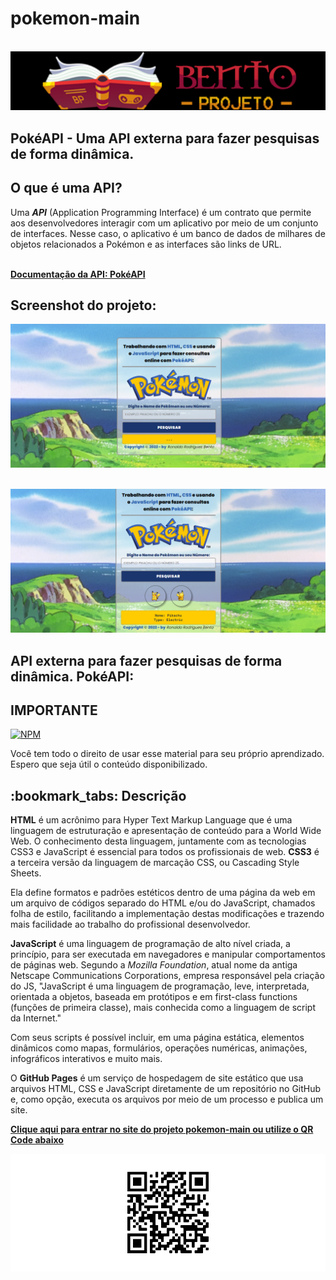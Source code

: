 # pokemon-main

<br><img src="logo-bento-projeto.png" alt="logo bento-projeto no formato png"><br>


## PokéAPI - Uma API externa para fazer pesquisas de forma dinâmica. 

## O que é uma API?

Uma _**API**_ (Application Programming Interface) é um contrato que permite aos desenvolvedores interagir com um aplicativo por meio de um conjunto de interfaces. Nesse caso, o aplicativo é um banco de dados de milhares de objetos relacionados a Pokémon e as interfaces são links de URL.

<br><a href="https://pokeapi.co/" target="_blank" rel="external" title="pokeapi"><strong>Documentação da API: PokéAPI</strong></a><br>

## Screenshot do projeto:

<img src="login.png" alt="tela no formato png"><br>

<br><img src="login2.png" alt="tela no formato png"><br>


## API externa para fazer pesquisas de forma dinâmica. PokéAPI:


 ## IMPORTANTE ##
 
  [![NPM](https://img.shields.io/npm/l/react)](https://github.com/RonaldoBento/pokemon-main/blob/main/LICENSE) 
  
 <p>Você tem todo o direito de usar esse material para seu próprio aprendizado. Espero que seja útil o conteúdo disponibilizado.</p> 
 
 <h2>:bookmark_tabs: Descrição</h2>
 
 <p><strong>HTML</strong> é um acrônimo para Hyper Text Markup Language que é uma linguagem de estruturação e apresentação de conteúdo para a World Wide Web. O conhecimento desta linguagem, juntamente com as tecnologias CSS3 e JavaScript é essencial para todos os profissionais de web. <strong>CSS3</strong> é a terceira versão da linguagem de marcação CSS, ou Cascading Style Sheets. 

Ela define formatos e padrões estéticos dentro de uma página da web em um arquivo de códigos separado do HTML e/ou do JavaScript, chamados folha de estilo, facilitando a implementação destas modificações e trazendo mais facilidade ao trabalho do profissional desenvolvedor.</p>
 
 <p><strong>JavaScript</strong> é uma linguagem de programação de alto nível criada, a princípio, para ser executada em navegadores e manipular comportamentos de páginas web.
 Segundo a <em>Mozilla Foundation</em>, atual nome da antiga Netscape Communications Corporations, empresa responsável pela criação do JS, "JavaScript é uma linguagem de programação, leve, interpretada, orientada a objetos, baseada em protótipos e em first-class functions (funções de primeira classe), mais conhecida como a linguagem de script da Internet."

Com seus scripts é possível incluir, em uma página estática, elementos dinâmicos como mapas, formulários, operações numéricas, animações, infográficos interativos e muito mais.

O <strong>GitHub Pages</strong> é um serviço de hospedagem de site estático que usa arquivos HTML, CSS e JavaScript diretamente de um repositório no GitHub e, como opção, executa os arquivos por meio de um processo e publica um site.</p>

<a href="https://ronaldobento.github.io/pokemon-main/index.html" target="_blank" rel="external" title="Clique aqui para entrar no site do projeto pokemon-main"><strong>Clique aqui para entrar no site do projeto pokemon-main ou utilize o QR Code abaixo</strong></a><br>


<img src="frame.png" alt="tela no formato png"><br>

